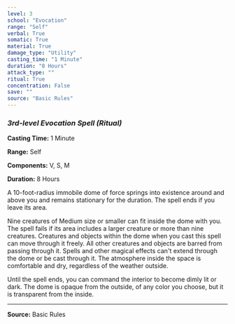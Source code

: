 ```yaml
---
level: 3
school: "Evocation"
range: "Self"
verbal: True
somatic: True
material: True
damage_type: "Utility"
casting_time: "1 Minute"
duration: "8 Hours"
attack_type: ""
ritual: True
concentration: False
save: ""
source: "Basic Rules"
---
```


### *3rd-level Evocation Spell* *(Ritual)*

**Casting Time:** 1 Minute

**Range:** Self

**Components:** V, S, M

**Duration:** 8 Hours

A 10-foot-radius immobile dome of force springs into existence around and above you and remains stationary for the duration. The spell ends if you leave its area.
 
 Nine creatures of Medium size or smaller can fit inside the dome with you. The spell fails if its area includes a larger creature or more than nine creatures. Creatures and objects within the dome when you cast this spell can move through it freely. All other creatures and objects are barred from passing through it. Spells and other magical effects can't extend through the dome or be cast through it. The atmosphere inside the space is comfortable and dry, regardless of the weather outside.
 
 Until the spell ends, you can command the interior to become dimly lit or dark. The dome is opaque from the outside, of any color you choose, but it is transparent from the inside.

---
**Source:** Basic Rules
